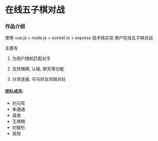 # 在线五子棋对战

### 作品介绍

使用 vue.js + node.js + socket.io + express 技术栈实现 用户在线五子棋对战

主要有 

1. 为用户随机匹配对手

2. 支持悔棋, 认输, 聊天等功能

3. 分享连接, 可与好友同局对玩


#### 团队成员:

+ 刘元旺
+ 朱通通
+ 昌俊
+ 王靖楠
+ 刘俊杉
+ 吴旭


